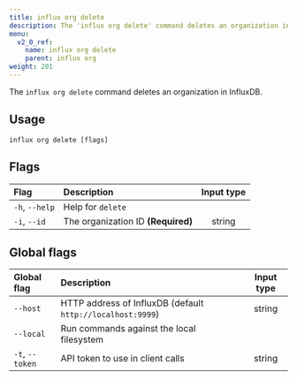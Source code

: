 ```yaml
---
title: influx org delete
description: The 'influx org delete' command deletes an organization in InfluxDB.
menu:
  v2_0_ref:
    name: influx org delete
    parent: influx org
weight: 201
---
```


The `influx org delete` command deletes an organization in InfluxDB.

## Usage
```
influx org delete [flags]
```

## Flags
| Flag           | Description                        | Input type  |
|:----           |:-----------                        |:----------: |
| `-h`, `--help` | Help for `delete`                  |             |
| `-i`, `--id`   | The organization ID **(Required)** | string      |

## Global flags
| Global flag     | Description                                                | Input type |
|:-----------     |:-----------                                                |:----------:|
| `--host`        | HTTP address of InfluxDB (default `http://localhost:9999`) | string     |
| `--local`       | Run commands against the local filesystem                  |            |
| `-t`, `--token` | API token to use in client calls                           | string     |

